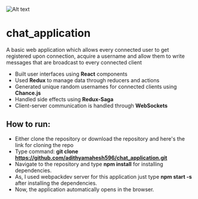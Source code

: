 ![Alt text](https://cdn-images-1.medium.com/max/2000/1*J3QJAw-Yst12S6yP4rMsVg.gif "Optional Title")

# chat_application<br/>
A basic web application which allows every connected user to get registered upon connection, acquire a username and allow them to write messages that are broadcast to every connected client<br/>

* Built user interfaces using <b>React</b> components<br/>
* Used <b>Redux</b> to manage data through reducers and actions<br/>
* Generated unique random usernames for connected clients using <b>Chance.js</b><br/>
* Handled side effects using <b>Redux-Saga</b><br/>
* Client-server communication is handled through <b>WebSockets</b>

## How to run:
* Either clone the repository or download the repository and here's the link for cloning the repo
* Type command: <b>git clone https://github.com/adithyamahesh596/chat_application.git</b>
* Navigate to the repository and type <b>npm install</b> for installing dependencies.
* As, I used webpackdev server for this application just type <b>npm start -s</b> after installing the dependencies.
* Now, the application automatically opens in the browser.
